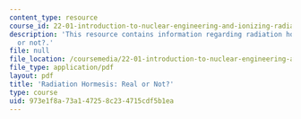 ```yaml
---
content_type: resource
course_id: 22-01-introduction-to-nuclear-engineering-and-ionizing-radiation-fall-2015
description: 'This resource contains information regarding radiation hormesis: real
  or not?.'
file: null
file_location: /coursemedia/22-01-introduction-to-nuclear-engineering-and-ionizing-radiation-fall-2015/973e1f8a73a147258c234715cdf5b1ea_MIT22_01F15_lec23.pdf
file_type: application/pdf
layout: pdf
title: 'Radiation Hormesis: Real or Not?'
type: course
uid: 973e1f8a-73a1-4725-8c23-4715cdf5b1ea
---
```

